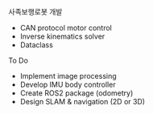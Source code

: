 사족보행로봇 개발

- CAN protocol motor control
- Inverse kinematics solver
- Dataclass

To Do

- Implement image processing
- Develop IMU body controller
- Create ROS2 package (odometry)
- Design SLAM & navigation (2D or 3D)
